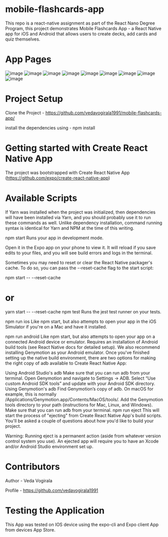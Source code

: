 # mobile-flashcards-app


This repo is a react-native assignment as part of the React Nano Degree Program, this project demonstrates
Mobile Flashcards App - a React Native app for iOS and Android that allows users to create decks, add cards and quiz themselves.

# App Pages

![image](https://user-images.githubusercontent.com/75567125/111061004-08725100-84c7-11eb-8767-5b0daece77ab.png)
![image](https://user-images.githubusercontent.com/75567125/111061035-32c40e80-84c7-11eb-8f54-4f5e9f8a5865.png)
![image](https://user-images.githubusercontent.com/75567125/111061048-3eafd080-84c7-11eb-88b0-20383cd14fce.png)
![image](https://user-images.githubusercontent.com/75567125/111061055-50917380-84c7-11eb-8cfe-dbd5cd43ec56.png)
![image](https://user-images.githubusercontent.com/75567125/111061075-643cda00-84c7-11eb-8dbe-15d54964bb76.png)
![image](https://user-images.githubusercontent.com/75567125/111061086-77e84080-84c7-11eb-8085-78d0ae4e3e19.png)
![image](https://user-images.githubusercontent.com/75567125/111061095-86cef300-84c7-11eb-8d0a-3bb176118554.png)
![image](https://user-images.githubusercontent.com/75567125/111061105-95b5a580-84c7-11eb-929c-e3b318d58010.png)
![image](https://user-images.githubusercontent.com/75567125/111061110-9fd7a400-84c7-11eb-85f4-babe37de1f0a.png)


# Project Setup

Clone the Project - https://github.com/vedavogirala1991/mobile-flashcards-app/

install the dependencies using - npm install

# Getting started with Create React Native App

The project was bootstrapped with Create React Native App (https://github.com/expo/create-react-native-app)

# Available Scripts

If Yarn was installed when the project was initialized, then dependencies will have been installed via Yarn, and you should probably use it to run these commands as well. Unlike dependency installation, command running syntax is identical for Yarn and NPM at the time of this writing.

npm start
Runs your app in development mode.

Open it in the Expo app on your phone to view it. It will reload if you save edits to your files, and you will see build errors and logs in the terminal.

Sometimes you may need to reset or clear the React Native packager's cache. To do so, you can pass the --reset-cache flag to the start script:

npm start -- --reset-cache
# or
yarn start -- --reset-cache
npm test
Runs the jest test runner on your tests.

npm run ios
Like npm start, but also attempts to open your app in the iOS Simulator if you're on a Mac and have it installed.

npm run android
Like npm start, but also attempts to open your app on a connected Android device or emulator. Requires an installation of Android build tools (see React Native docs for detailed setup). We also recommend installing Genymotion as your Android emulator. Once you've finished setting up the native build environment, there are two options for making the right copy of adb available to Create React Native App:

Using Android Studio's adb
Make sure that you can run adb from your terminal.
Open Genymotion and navigate to Settings -> ADB. Select “Use custom Android SDK tools” and update with your Android SDK directory.
Using Genymotion's adb
Find Genymotion’s copy of adb. On macOS for example, this is normally /Applications/Genymotion.app/Contents/MacOS/tools/.
Add the Genymotion tools directory to your path (instructions for Mac, Linux, and Windows).
Make sure that you can run adb from your terminal.
npm run eject
This will start the process of "ejecting" from Create React Native App's build scripts. You'll be asked a couple of questions about how you'd like to build your project.

Warning: Running eject is a permanent action (aside from whatever version control system you use). An ejected app will require you to have an Xcode and/or Android Studio environment set up.

# Contributors

Author - Veda Vogirala

Profile - https://github.com/vedavogirala1991

# Testing the Application

This App was tested on IOS device using the expo-cli and Expo client App from devices App Store.

